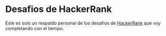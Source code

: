 # Desafios de HackerRank
Este es solo un respaldo personal de los desafíos de [HackerRank](https://www.hackerrank.com) que voy completando con el tiempo.

